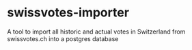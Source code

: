 # swissvotes-importer
A tool to import all historic and actual votes in Switzerland from swissvotes.ch into a postgres database
